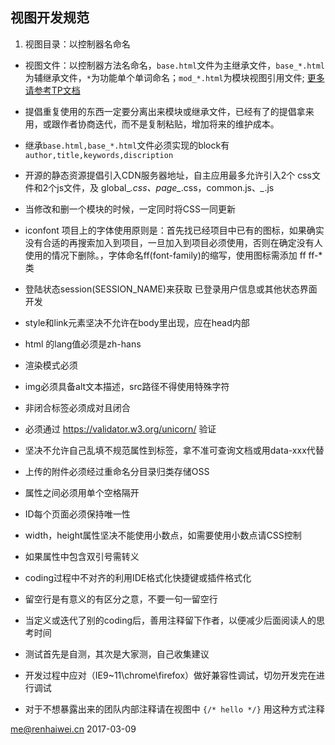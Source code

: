 ## 视图开发规范

1. 视图目录：以控制器名命名

* 视图文件：以控制器方法名命名，``base.html``文件为主继承文件，``base_*.html`` 为辅继承文件，``*``为功能单个单词命名；``mod_*.html``为模块视图引用文件; [更多请参考TP文档](http://www.kancloud.cn/manual/thinkphp5/118003)

* 提倡重复使用的东西一定要分离出来模块或继承文件，已经有了的提倡拿来用，或跟作者协商迭代，而不是复制粘贴，增加将来的维护成本。

* 继承``base.html,base_*.html``文件必须实现的block有 ``author,title,keywords,discription``

* 开源的静态资源提倡引入CDN服务器地址，自主应用最多允许引入2个 css文件和2个js文件，及 global_*.css、page_*.css，common.js、*_*.js

* 当修改和删一个模块的时候，一定同时将CSS一同更新

* iconfont 项目上的字体使用原则是：首先找已经项目中已有的图标，如果确实没有合适的再搜索加入到项目，一旦加入到项目必须使用，否则在确定没有人使用的情况下删除。，字体命名ff(font-family)的缩写，使用图标需添加 ff ff-* 类

* 登陆状态session(SESSION_NAME)来获取 已登录用户信息或其他状态界面开发

* style和link元素坚决不允许在body里出现，应在head内部

* html 的lang值必须是zh-hans

* 渲染模式必须<meta http-equiv="X-UA-Compatible" content="IE=edge,chrome=1">

* img必须具备alt文本描述，src路径不得使用特殊字符

* 非闭合标签必须成对且闭合

* 必须通过 https://validator.w3.org/unicorn/ 验证

* 坚决不允许自己乱填不规范属性到标签，拿不准可查询文档或用data-xxx代替

* 上传的附件必须经过重命名分目录归类存储OSS

* 属性之间必须用单个空格隔开

* ID每个页面必须保持唯一性

* width，height属性坚决不能使用小数点，如需要使用小数点请CSS控制

* 如果属性中包含双引号需转义

* coding过程中不对齐的利用IDE格式化快捷键或插件格式化

* 留空行是有意义的有区分之意，不要一句一留空行

* 当定义或迭代了别的coding后，善用注释留下作者，以便减少后面阅读人的思考时间

* 测试首先是自测，其次是大家测，自己收集建议

* 开发过程中应对（IE9~11\chrome\firefox）做好兼容性调试，切勿开发完在进行调试

* 对于不想暴露出来的团队内部注释请在视图中 ``{/* hello */}`` 用这种方式注释

me@renhaiwei.cn 2017-03-09
